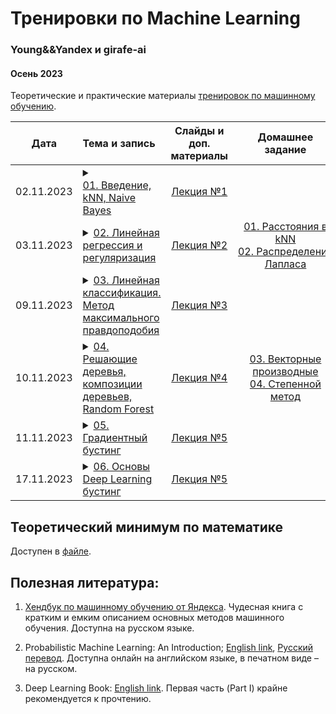# Тренировки по Machine Learning
### Young&&Yandex и girafe-ai
#### Осень 2023

Теоретические и практические материалы [тренировок по машинному обучению](https://yandex.ru/yaintern/training/ml-training).


| Дата | Тема и запись | Слайды и доп. материалы | Домашнее задание | Тест для самопроверки |
|:------:|:------------------------------------|:-----------------------:|:-----------------------:|:----------------------:|
| 02.11.2023 | <details><summary>[01. Введение, kNN, Naive Bayes](https://www.youtube.com/live/k3UJOG-DKHE)</summary><br>1. Задачи машинного обучения в очевидных и неочевидных местах<br>2. Основные понятия в машинном обучении<br>3. Формальная постановка задачи обучения с учителем<br>4. Метод k ближайших соседей; kNN<br>5. Правдоподобие<br>6. Наивный байесовский классификатор</details> | [Лекция №1](./step01_intro/README.md) | | |
| 03.11.2023 | <details><summary>[02. Линейная регрессия и регуляризация](https://www.youtube.com/watch?v=5qLVUO0q644)</summary><br>1. Постановка задачи регрессии<br>2. Аналитическое решение линейной регрессии<br>3. Неустойчивость решения<br>4. Теорема Гаусса-Маркова<br> 5. L1 и L2 регуляризация</details> | [Лекция №2](./step02_linear_regression/README.md) | [01. Расстояния в kNN](./homeworks/assignment01_knn/)<br>[02. Распределение Лапласа](./homeworks/assignment02_laplace/) | |
| 09.11.2023 | <details><summary>[03. Линейная классификация. Метод максимального правдоподобия](https://www.youtube.com/watch?v=R1ccYYpEpiA)</summary><br>1. Линейные механизмы классификации. Отступ.<br>2. Логистическая функция потерь. <br>3. Логистическая регрессия и бернуллиевская случайная величина.<br>4. Оценка качества классификации</details> | [Лекция №3](./step03_logistic_regression/README.md) | | |
| 10.11.2023 | <details><summary>[04. Решающие деревья, композиции деревьев, Random Forest](https://youtube.com/live/rBIVch1h5qc)</summary><br>1. Процедура построения деревьев регрессии и классификации. Жадный алгоритм.<br>2. Информационные критерии.<br>3. Бутстрап, бэггинг. «Мудрость толпы». Случайный лес.<br>4. Особые свойства решающих деревьев.</details> | [Лекция №4](./step04_trees_and_forests/README.md) | [03. Векторные производные](./homeworks/assignment03_derivatives/)<br>[04. Степенной метод](./homeworks/assignment04_power_iteration/) | |
| 11.11.2023 | <details><summary>[05. Градиентный бустинг]()</summary><br></details> | [Лекция №5](./step05_gradient_boosting/README.md) |  | |
| 17.11.2023 | <details><summary>[06. Основы Deep Learning бустинг]()</summary><br></details> | [Лекция №5](./step06_intro_to_dl/README.md) |  | |




## Теоретический минимум по математике

Доступен в [файле](./prerequisites.md).

  

## Полезная литература:

1. [Хендбук по машинному обучению от Яндекса](https://academy.yandex.ru/dataschool/book). Чудесная книга с кратким и емким описанием основных методов машинного обучения. Доступна на русском языке.

2. Probabilistic Machine Learning: An Introduction; [English link](https://probml.github.io/pml-book/book1.html), [Русский перевод](https://dmkpress.com/catalog/computer/data/978-5-93700-119-1/). Доступна онлайн на английском языке, в печатном виде – на русском.

3. Deep Learning Book: [English link](https://www.deeplearningbook.org/). Первая часть (Part I) крайне рекомендуется к прочтению.
